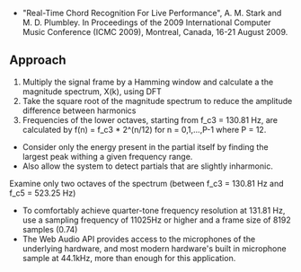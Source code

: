 - "Real-Time Chord Recognition For Live Performance", A. M. Stark and M. D. Plumbley. In Proceedings of the 2009 International Computer Music Conference (ICMC 2009), Montreal, Canada, 16-21 August 2009.

## Approach

1. Multiply the signal frame by a Hamming window and calculate a the magnitude spectrum, X(k), using DFT
2. Take the square root of the magnitude spectrum to reduce the amplitude difference between harmonics
3. Frequencies of the lower octaves, starting from f_c3 = 130.81 Hz, are calculated by f(n) = f_c3 \* 2^(n/12) for n = 0,1,...,P-1 where P = 12.

- Consider only the energy present in the partial itself by finding the largest peak withing a given frequency range.
- Also allow the system to detect partials that are slightly inharmonic.

Examine only two octaves of the spectrum (between f_c3 = 130.81 Hz and f_c5 = 523.25 Hz)

- To comfortably achieve quarter-tone frequency resolution at 131.81 Hz, use a sampling frequency of 11025Hz or higher and a frame size of 8192 samples (0.74)
- The Web Audio API provides access to the microphones of the underlying hardware, and most modern hardware's built in microphone sample at 44.1kHz, more than enough for this application.
